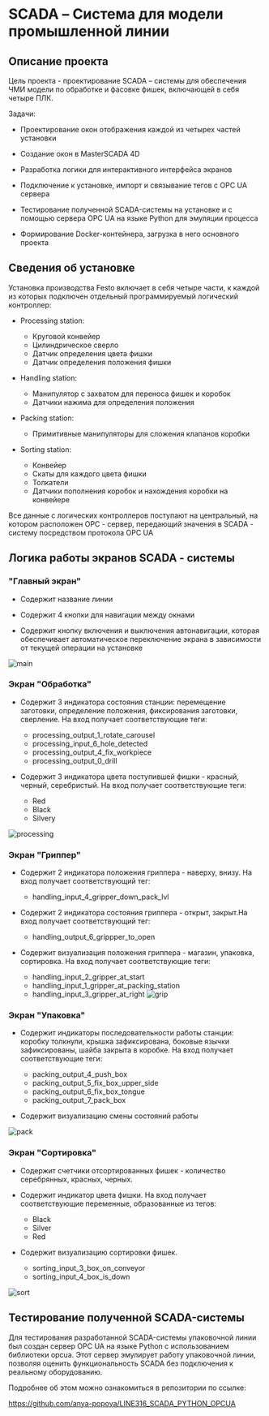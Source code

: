 # SCADA – Система для модели промышленной линии
## Описание проекта
Цель проекта - проектирование SCADA – системы для обеспечения ЧМИ модели по обработке и фасовке фишек, включающей в себя четыре ПЛК.

Задачи: 

- Проектирование окон отображения каждой из четырех частей установки

- Создание окон в MasterSCADA 4D 

- Разработка логики для интерактивного интерфейса экранов

- Подключение к установке, импорт и связывание тегов с OPC UA сервера

- Тестирование полученной SCADA-системы на установке и с помощью сервера OPC UA на языке Python для эмуляции процесса

- Формирование Docker-контейнера, загрузка в него основного проекта

## Сведения об установке
Установка производства Festo включает в себя четыре части, к каждой из которых подключен отдельный программируемый логический контроллер:

- Processing station: 
  - Круговой конвейер
  - Цилиндрическое сверло
  - Датчик определения цвета фишки
  - Датчик определения положения фишки

- Handling station: 
  - Манипулятор с захватом для переноса фишек и коробок
  - Датчики нажима для определения положения

- Packing station: 
  - Примитивные манипуляторы для сложения клапанов коробки

- Sorting station: 
  - Конвейер
  - Скаты для каждого цвета фишки
  - Толкатели
  - Датчики пополнения коробок и нахождения коробки на конвейере

Все данные с логических контроллеров поступают на центральный, на котором расположен OPC - сервер, передающий значения в SCADA - систему посредством протокола OPC UA

## Логика работы экранов SCADA - системы

### "Главный экран"

- Содержит название линии

- Содержит 4 кнопки для навигации между окнами

- Содержит кнопку включения и выключения автонавигации, которая обеспечивает автоматическое переключение экрана в зависимости от текущей операции на установке

![main](https://github.com/user-attachments/assets/b2af6493-645d-4032-83ac-8a7934016016)


### Экран "Обработка"

- Содержит 3 индикатора состояния станции: перемещение заготовки, определение положения, фиксирования заготовки, сверление. На вход получает соответствующие теги:
    - processing_output_1_rotate_carousel
    - processing_input_6_hole_detected
    - processing_output_4_fix_workpiece
    - processing_output_0_drill

- Содержит 3 индикатора цвета поступившей фишки - красный, черный, серебристый. На вход получает соответствующие теги:
    - Red
    - Black
    - Silvery

![processing](https://github.com/user-attachments/assets/f10b9ad7-0d65-4cc8-8f14-cf5a58ecb676)

### Экран "Гриппер"
- Содержит 2 индикатора положения гриппера - наверху, внизу. На вход получает соответствующий тег:
    - handling_input_4_gripper_down_pack_lvl

- Содержит 2 индикатора состояния гриппера - открыт, закрыт.На вход получает соответствующий тег:
    - handling_output_6_grippper_to_open

- Содержит визуализация положения гриппера - магазин, упаковка, сортировка. На вход получает соответствующие теги:
  
    - handling_input_2_gripper_at_start
    - handling_input_1_gripper_at_packing_station
    - handling_input_3_gripper_at_right
![grip](https://github.com/user-attachments/assets/462473f1-c925-49fb-a734-4801e051007f)

### Экран "Упаковка" 
- Содержит индикаторы последовательности работы станции: коробку толкнули, крышка зафиксирована, боковые язычки зафиксированы, шайба закрыта в коробке. На вход получает соответствующие теги:
    - packing_output_4_push_box
    - packing_output_5_fix_box_upper_side
    - packing_output_6_fix_box_tongue
    - packing_output_7_pack_box

- Содержит визуализацию смены состояний работы 

![pack](https://github.com/user-attachments/assets/440f3902-4064-4826-ac4b-f2912bc04411)

### Экран "Сортировка" 
- Содержит счетчики отсортированных фишек - количество серебрянных, красных, черных. 

- Содержит индикатор цвета фишки. На вход получает соответствующие переменные, образованные из тегов:
    - Black
    - Silver
    - Red 

- Содержит визуализацию сортировки фишек.
    - sorting_input_3_box_on_conveyor
    - sorting_input_4_box_is_down


![sort](https://github.com/user-attachments/assets/41126ecd-9d22-4ba3-9ac1-bf343e0dcc3b)

## Тестирование полученной SCADA-системы

Для тестирования разработанной SCADA-системы упаковочной линии был создан сервер OPC UA на языке Python с использованием библиотеки opcua. Этот сервер эмулирует работу упаковочной линии, позволяя оценить функциональность SCADA без подключения к реальному оборудованию.

Подробнее об этом можно ознакомиться в репозитории по ссылке: 

https://github.com/anya-popova/LINE316_SCADA_PYTHON_OPCUA

